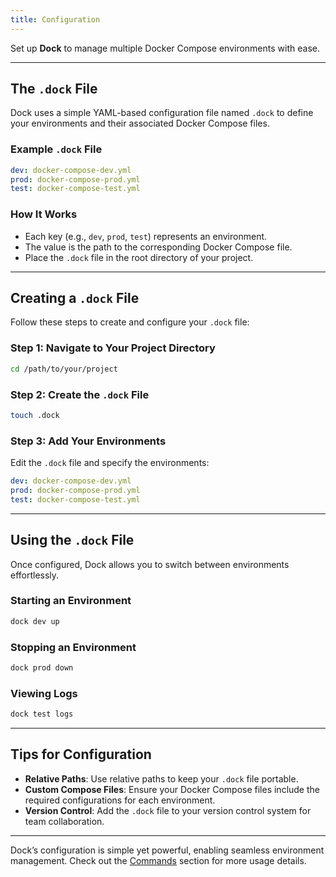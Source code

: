 ```yaml
---
title: Configuration
---
```


Set up **Dock** to manage multiple Docker Compose environments with ease.

---

## The `.dock` File

Dock uses a simple YAML-based configuration file named `.dock` to define your environments and their associated Docker Compose files.

### Example `.dock` File

```yaml
dev: docker-compose-dev.yml
prod: docker-compose-prod.yml
test: docker-compose-test.yml
```

### How It Works

- Each key (e.g., `dev`, `prod`, `test`) represents an environment.
- The value is the path to the corresponding Docker Compose file.
- Place the `.dock` file in the root directory of your project.

---

## Creating a `.dock` File

Follow these steps to create and configure your `.dock` file:

### Step 1: Navigate to Your Project Directory
```bash
cd /path/to/your/project
```

### Step 2: Create the `.dock` File
```bash
touch .dock
```

### Step 3: Add Your Environments
Edit the `.dock` file and specify the environments:

```yaml
dev: docker-compose-dev.yml
prod: docker-compose-prod.yml
test: docker-compose-test.yml
```

---

## Using the `.dock` File

Once configured, Dock allows you to switch between environments effortlessly.

### Starting an Environment
```bash
dock dev up
```

### Stopping an Environment
```bash
dock prod down
```

### Viewing Logs
```bash
dock test logs
```

---

## Tips for Configuration

- **Relative Paths**: Use relative paths to keep your `.dock` file portable.
- **Custom Compose Files**: Ensure your Docker Compose files include the required configurations for each environment.
- **Version Control**: Add the `.dock` file to your version control system for team collaboration.

---

Dock’s configuration is simple yet powerful, enabling seamless environment management. Check out the [Commands](docs/commands/up) section for more usage details.
